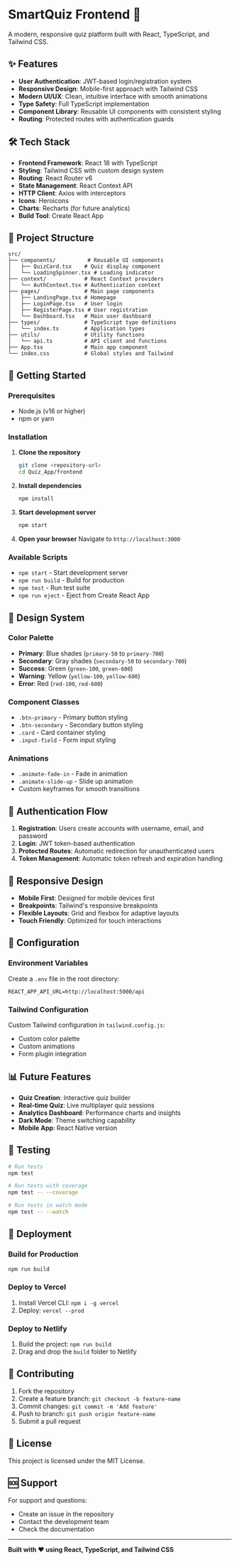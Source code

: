 # SmartQuiz Frontend 🚀

A modern, responsive quiz platform built with React, TypeScript, and Tailwind CSS.

## ✨ Features

- **User Authentication**: JWT-based login/registration system
- **Responsive Design**: Mobile-first approach with Tailwind CSS
- **Modern UI/UX**: Clean, intuitive interface with smooth animations
- **Type Safety**: Full TypeScript implementation
- **Component Library**: Reusable UI components with consistent styling
- **Routing**: Protected routes with authentication guards

## 🛠️ Tech Stack

- **Frontend Framework**: React 18 with TypeScript
- **Styling**: Tailwind CSS with custom design system
- **Routing**: React Router v6
- **State Management**: React Context API
- **HTTP Client**: Axios with interceptors
- **Icons**: Heroicons
- **Charts**: Recharts (for future analytics)
- **Build Tool**: Create React App

## 📁 Project Structure

```
src/
├── components/          # Reusable UI components
│   ├── QuizCard.tsx    # Quiz display component
│   └── LoadingSpinner.tsx # Loading indicator
├── context/            # React Context providers
│   └── AuthContext.tsx # Authentication context
├── pages/              # Main page components
│   ├── LandingPage.tsx # Homepage
│   ├── LoginPage.tsx   # User login
│   ├── RegisterPage.tsx # User registration
│   └── Dashboard.tsx   # Main user dashboard
├── types/              # TypeScript type definitions
│   └── index.ts        # Application types
├── utils/              # Utility functions
│   └── api.ts          # API client and functions
├── App.tsx             # Main app component
└── index.css           # Global styles and Tailwind
```

## 🚀 Getting Started

### Prerequisites

- Node.js (v16 or higher)
- npm or yarn

### Installation

1. **Clone the repository**
   ```bash
   git clone <repository-url>
   cd Quiz_App/frontend
   ```

2. **Install dependencies**
   ```bash
   npm install
   ```

3. **Start development server**
   ```bash
   npm start
   ```

4. **Open your browser**
   Navigate to `http://localhost:3000`

### Available Scripts

- `npm start` - Start development server
- `npm run build` - Build for production
- `npm test` - Run test suite
- `npm run eject` - Eject from Create React App

## 🎨 Design System

### Color Palette

- **Primary**: Blue shades (`primary-50` to `primary-700`)
- **Secondary**: Gray shades (`secondary-50` to `secondary-700`)
- **Success**: Green (`green-100`, `green-600`)
- **Warning**: Yellow (`yellow-100`, `yellow-600`)
- **Error**: Red (`red-100`, `red-600`)

### Component Classes

- `.btn-primary` - Primary button styling
- `.btn-secondary` - Secondary button styling
- `.card` - Card container styling
- `.input-field` - Form input styling

### Animations

- `.animate-fade-in` - Fade in animation
- `.animate-slide-up` - Slide up animation
- Custom keyframes for smooth transitions

## 🔐 Authentication Flow

1. **Registration**: Users create accounts with username, email, and password
2. **Login**: JWT token-based authentication
3. **Protected Routes**: Automatic redirection for unauthenticated users
4. **Token Management**: Automatic token refresh and expiration handling

## 📱 Responsive Design

- **Mobile First**: Designed for mobile devices first
- **Breakpoints**: Tailwind's responsive breakpoints
- **Flexible Layouts**: Grid and flexbox for adaptive layouts
- **Touch Friendly**: Optimized for touch interactions

## 🔧 Configuration

### Environment Variables

Create a `.env` file in the root directory:

```env
REACT_APP_API_URL=http://localhost:5000/api
```

### Tailwind Configuration

Custom Tailwind configuration in `tailwind.config.js`:
- Custom color palette
- Custom animations
- Form plugin integration

## 📊 Future Features

- **Quiz Creation**: Interactive quiz builder
- **Real-time Quiz**: Live multiplayer quiz sessions
- **Analytics Dashboard**: Performance charts and insights
- **Dark Mode**: Theme switching capability
- **Mobile App**: React Native version

## 🧪 Testing

```bash
# Run tests
npm test

# Run tests with coverage
npm test -- --coverage

# Run tests in watch mode
npm test -- --watch
```

## 🚀 Deployment

### Build for Production

```bash
npm run build
```

### Deploy to Vercel

1. Install Vercel CLI: `npm i -g vercel`
2. Deploy: `vercel --prod`

### Deploy to Netlify

1. Build the project: `npm run build`
2. Drag and drop the `build` folder to Netlify

## 🤝 Contributing

1. Fork the repository
2. Create a feature branch: `git checkout -b feature-name`
3. Commit changes: `git commit -m 'Add feature'`
4. Push to branch: `git push origin feature-name`
5. Submit a pull request

## 📝 License

This project is licensed under the MIT License.

## 🆘 Support

For support and questions:
- Create an issue in the repository
- Contact the development team
- Check the documentation

---

**Built with ❤️ using React, TypeScript, and Tailwind CSS**
